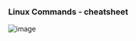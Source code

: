 
### Linux Commands - cheatsheet

![image](https://user-images.githubusercontent.com/84411817/178165520-4ced1364-5894-4540-b95f-702cbff51abb.png)
